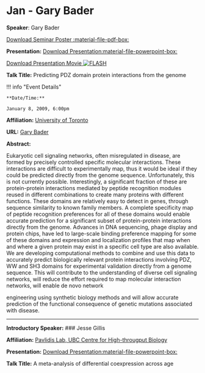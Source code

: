 # Jan - Gary Bader

**Speaker**: Gary Bader

[Download Seminar Poster :material-file-pdf-box:](https://drive.google.com/file/d/14FOYqJSUBQSBhek52Jt62wnkk6A3Xfla/view?usp=sharing)

**Presentation:** [Download Presentation:material-file-powerpoint-box:](https://drive.google.com/file/d/146olMh6s5xpzaVe3pHMFr6ZdKMyFt-kf/view?usp=sharing)

[Download Presentation Movie ![FLASH](/images/flash.gif)](http://www.vanbug.org/talk_ppts/2008-9/Gary_Bader_Jan2009/Gary_Bader_Jan2009.html)

**Talk Title:** Predicting PDZ domain protein interactions from the genome

!!! info "Event Details"
    
    
    **Date/Time:**
    
    January 8, 2009, 6:00pm

**Affiliation:** [University of Toronto](http://www.utoronto.ca/)

**URL:** [Gary Bader](http://baderlab.org/GaryBader)

**Abstract:**

Eukaryotic cell signaling networks, often misregulated in disease, are formed by precisely controlled specific molecular interactions. These interactions are difficult to experimentally map, thus it would be ideal if they could be predicted directly from the genome sequence. Unfortunately, this is not currently possible. Interestingly, a significant fraction of these are protein-protein interactions mediated by peptide recognition modules reused in different combinations to create many proteins with different functions. These domains are relatively easy to detect in genes, through sequence similarity to known family members. A complete specificity map of peptide recognition preferences for all of these domains would enable accurate prediction for a significant subset of protein-protein interactions directly from the genome. Advances in DNA sequencing, phage display and protein chips, have led to large-scale binding preference mapping for some of these domains and expression and localization profiles that map when and where a given protein may exist in a specific cell type are also available. We are developing computational methods to combine and use this data to accurately predict biologically relevant protein interactions involving PDZ, WW and SH3 domains for experimental validation directly from a genome sequence. This will contribute to the understanding of diverse cell signaling networks, will reduce the effort required to map molecular interaction networks, will enable de novo network

engineering using synthetic biology methods and will allow accurate prediction of the functional consequence of genetic mutations associated with disease.

---

**Introductory Speaker:** ### Jesse Gillis

**Affiliation:** [Pavlidis Lab, UBC Centre for High-througput Biology](http://www.bioinformatics.ubc.ca/pavlidis/lab/)

**Presentation:** [Download Presentation:material-file-powerpoint-box:](https://drive.google.com/file/d/1dJx1Zs7nbqJhMR_BTCJO4H0gXAOdAiCx/view?usp=sharing)

**Talk Title:** A meta-analysis of differential coexpression across age

